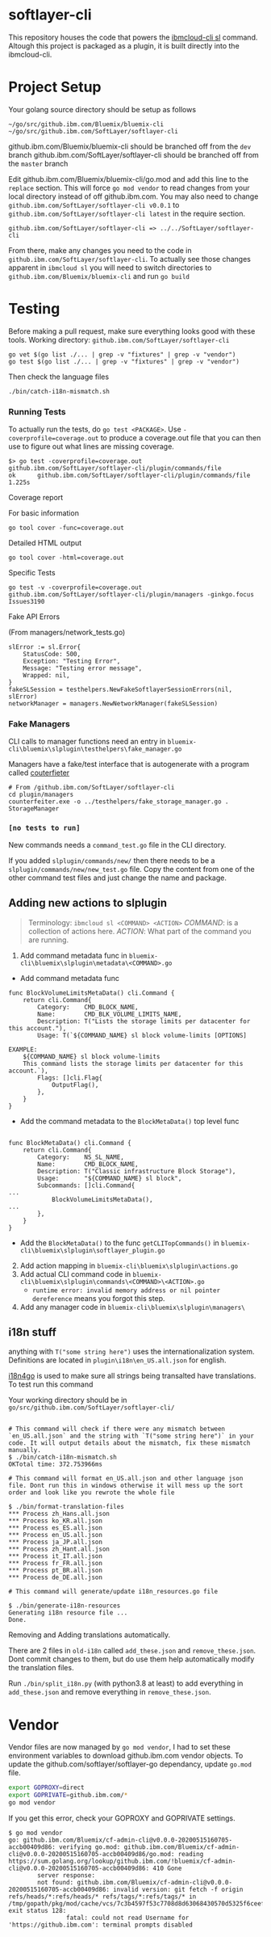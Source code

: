 # softlayer-cli

This repository houses the code that powers the [ibmcloud-cli sl](https://github.ibm.com/Bluemix/bluemix-cli) command. Altough this project is packaged as a plugin, it is built directly into the ibmcloud-cli.


# Project Setup

Your golang source directory should be setup as follows

```
~/go/src/github.ibm.com/Bluemix/bluemix-cli
~/go/src/github.ibm.com/SoftLayer/softlayer-cli
```

github.ibm.com/Bluemix/bluemix-cli should be branched off from the `dev` branch
github.ibm.com/SoftLayer/softlayer-cli should be branched off from the `master` branch

Edit github.ibm.com/Bluemix/bluemix-cli/go.mod and add this line to the `replace` section. This will force `go mod vendor` to read changes from your local directory instead of off github.ibm.com. You may also need to change `github.ibm.com/SoftLayer/softlayer-cli v0.0.1` to `github.ibm.com/SoftLayer/softlayer-cli latest` in the require section.

```
github.ibm.com/SoftLayer/softlayer-cli => ../../SoftLayer/softlayer-cli
```

From there, make any changes you need to the code in `github.ibm.com/SoftLayer/softlayer-cli`. To actually see those changes apparent in `ibmcloud sl`  you will need to switch directories to `github.ibm.com/Bluemix/bluemix-cli` and run `go build`


# Testing
Before making a pull request, make sure everything looks good with these tools.
Working directory: `github.ibm.com/SoftLayer/softlayer-cli`

```
go vet $(go list ./... | grep -v "fixtures" | grep -v "vendor")
go test $(go list ./... | grep -v "fixtures" | grep -v "vendor")
```

Then check the language files

```
./bin/catch-i18n-mismatch.sh
```

### Running Tests

To actually run the tests, do `go test <PACKAGE>`. Use `-coverprofile=coverage.out` to produce a coverage.out file that you can then use to figure out what lines are missing coverage.

```
$> go test -coverprofile=coverage.out github.ibm.com/SoftLayer/softlayer-cli/plugin/commands/file
ok      github.ibm.com/SoftLayer/softlayer-cli/plugin/commands/file       1.225s
```

Coverage report

For basic information
```
go tool cover -func=coverage.out
```

Detailed HTML output

```
go tool cover -html=coverage.out
```

Specific Tests

```
go test -v -coverprofile=coverage.out github.ibm.com/SoftLayer/softlayer-cli/plugin/managers -ginkgo.focus Issues3190

```

Fake API Errors

(From managers/network_tests.go)
```
slError := sl.Error{
    StatusCode: 500,
    Exception: "Testing Error",
    Message: "Testing error message",
    Wrapped: nil,
}
fakeSLSession = testhelpers.NewFakeSoftlayerSessionErrors(nil, slError)
networkManager = managers.NewNetworkManager(fakeSLSession)
```


### Fake Managers

CLI calls to manager functions need an entry in `bluemix-cli\bluemix\slplugin\testhelpers\fake_manager.go`


Managers have a fake/test interface that is autogenerate with a program called [couterfieter](https://github.com/maxbrunsfeld/counterfeiter)

```
# From /github.ibm.com/SoftLayer/softlayer-cli
cd plugin/managers
counterfeiter.exe -o ../testhelpers/fake_storage_manager.go . StorageManager
```


### `[no tests to run]`
New commands needs a `command_test.go` file in the CLI directory.

If you added `slplugin/commands/new/` then there needs to be a `slplugin/commands/new/new_test.go` file. Copy the content from one of the other command test files and just change the name and package.

## Adding new actions to slplugin

> Terminology:
> `ibmcloud sl <COMMAND> <ACTION>`
> *COMMAND*: is a collection of actions here.
> *ACTION*: What part of the command you are running.

1. Add command metadata func in `bluemix-cli\bluemix\slplugin\metadata\<COMMAND>.go`
- Add command metadata func

```
func BlockVolumeLimitsMetaData() cli.Command {
    return cli.Command{
        Category:    CMD_BLOCK_NAME,
        Name:        CMD_BLK_VOLUME_LIMITS_NAME,
        Description: T("Lists the storage limits per datacenter for this account."),
        Usage: T(`${COMMAND_NAME} sl block volume-limits [OPTIONS]

EXAMPLE:
    ${COMMAND_NAME} sl block volume-limits
    This command lists the storage limits per datacenter for this account.`),
        Flags: []cli.Flag{
            OutputFlag(),
        },
    }
}
```

- Add the command metadata to the `BlockMetaData()` top level func

```

func BlockMetaData() cli.Command {
    return cli.Command{
        Category:    NS_SL_NAME,
        Name:        CMD_BLOCK_NAME,
        Description: T("Classic infrastructure Block Storage"),
        Usage:       "${COMMAND_NAME} sl block",
        Subcommands: []cli.Command{
...
            BlockVolumeLimitsMetaData(),
...
        },
    }
}
```

- Add the `BlockMetaData()` to the func `getCLITopCommands()` in `bluemix-cli\bluemix\slplugin\softlayer_plugin.go`
2. Add action mapping in `bluemix-cli\bluemix\slplugin\actions.go`
3. Add actual CLI command code in `bluemix-cli\bluemix\slplugin\commands\<COMMAND>\<ACTION>.go`
    - `runtime error: invalid memory address or nil pointer dereference` means you forgot this step.
4. Add any manager code in `bluemix-cli\bluemix\slplugin\managers\`



## i18n stuff

anything with `T("some string here")` uses the internationalization system. Definitions are located in `plugin\i18n\en_US.all.json` for english.

[i18n4go](https://github.com/maximilien/i18n4go) is used to make sure all strings being transalted have translations. To test run this command

Your working directory should be in `go/src/github.ibm.com/SoftLayer/softlayer-cli/`

```

# This command will check if there were any mismatch between `en_US.all.json` and the string with `T("some string here")` in your code. It will output details about the mismatch, fix these mismatch manually.
$ ./bin/catch-i18n-mismatch.sh  
OKTotal time: 372.753966ms

# This command will format en_US.all.json and other language json file. Dont run this in windows otherwise it will mess up the sort order and look like you rewrote the whole file

$ ./bin/format-translation-files 
*** Process zh_Hans.all.json
*** Process ko_KR.all.json
*** Process es_ES.all.json
*** Process en_US.all.json
*** Process ja_JP.all.json
*** Process zh_Hant.all.json
*** Process it_IT.all.json
*** Process fr_FR.all.json
*** Process pt_BR.all.json
*** Process de_DE.all.json

# This command will generate/update i18n_resources.go file

$ ./bin/generate-i18n-resources 
Generating i18n resource file ...
Done.
```


Removing and Adding translations automatically.

There are 2 files in `old-i18n` called `add_these.json` and `remove_these.json`. Dont commit changes to them, but do use them help automatically modify the translation files. 

Run `./bin/split_i18n.py` (with python3.8 at least) to add everything in `add_these.json` and remove everything in `remove_these.json`.


# Vendor

Vendor files are now managed by `go mod vendor`, I had to set these environment variables to download github.ibm.com vendor objects. To update the github.com/softlayer/softlayer-go dependancy, update `go.mod` file.

```bash
export GOPROXY=direct
export GOPRIVATE=github.ibm.com/*
go mod vendor
```

If you get this error, check your GOPROXY and GOPRIVATE settings.
```
$ go mod vendor
go: github.ibm.com/Bluemix/cf-admin-cli@v0.0.0-20200515160705-accb00409d86: verifying go.mod: github.ibm.com/Bluemix/cf-admin-cli@v0.0.0-20200515160705-accb00409d86/go.mod: reading https://sum.golang.org/lookup/github.ibm.com/!bluemix/cf-admin-cli@v0.0.0-20200515160705-accb00409d86: 410 Gone
        server response:
        not found: github.ibm.com/Bluemix/cf-admin-cli@v0.0.0-20200515160705-accb00409d86: invalid version: git fetch -f origin refs/heads/*:refs/heads/* refs/tags/*:refs/tags/* in /tmp/gopath/pkg/mod/cache/vcs/7c3b4597f53c7708d8d63068430570d5325f6ceef4fb0e2076cc6c593df4c01a: exit status 128:
                fatal: could not read Username for 'https://github.ibm.com': terminal prompts disabled

```


